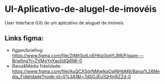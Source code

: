 # UI-Aplicativo-de-alugel-de-imovéis
User Interface (UI) de um aplicativo de aluguel de imóveis
## Links figma:
- figjam/briefing: https://www.figma.com/file/ZtMh5otLriEHhIz0ohYJRR/Figjam---Briefing?t=ZVMgYnYao0dQi6MI-0
- Baixa&Média fidelidade: https://www.figma.com/file/AuQCX5drNMwIkqOalNHbM8/Baixa%26Media_Fidelidade?node-id=0%3A1&t=7dSGJEu1QHtnRZZd-0
